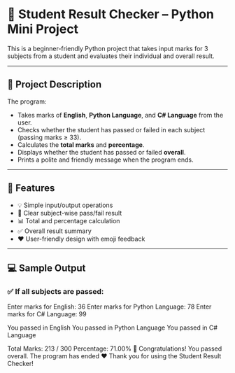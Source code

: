 # 🧮 Student Result Checker – Python Mini Project

This is a beginner-friendly Python project that takes input marks for 3 subjects from a student and evaluates their individual and overall result.

---

## 📌 Project Description

The program:
- Takes marks of **English**, **Python Language**, and **C# Language** from the user.
- Checks whether the student has passed or failed in each subject (passing marks ≥ 33).
- Calculates the **total marks** and **percentage**.
- Displays whether the student has passed or failed **overall**.
- Prints a polite and friendly message when the program ends.

---

## 🎯 Features

- 💡 Simple input/output operations
- 📘 Clear subject-wise pass/fail result
- 📊 Total and percentage calculation
- ✅ Overall result summary
- ❤️ User-friendly design with emoji feedback

---

## 💻 Sample Output

### ✅ If all subjects are passed:
Enter marks for English: 36
Enter marks for Python Language: 78
Enter marks for C# Language: 99

You passed in English
You passed in Python Language
You passed in C# Language

Total Marks: 213 / 300
Percentage: 71.00%
🎉 Congratulations! You passed overall.
The program has ended ❤
Thank you for using the Student Result Checker!
